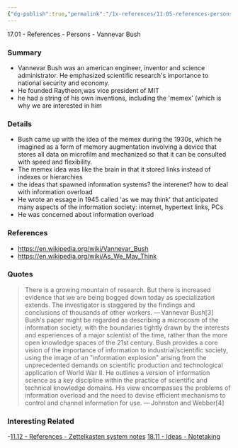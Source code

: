 ```yaml
---
{"dg-publish":true,"permalink":"/1x-references/11-05-references-persons/vannevar-bush/"}
---
```


17.01 - References - Persons - Vannevar Bush

### Summary
- Vannevar Bush was an american engineer, inventor and science administrator. He emphasized scientific research's importance to national security and economy.
- He founded Raytheon,was vice president of MIT
- he had a string of his own inventions, including the 'memex' (which is why we are interested in him

### Details
- Bush came up with the idea of the memex during the 1930s, which he imagined as a form of memory augmentation involving a device that stores all data on microfilm and mechanized so that it can be consulted with speed and flexibility.
- The memex idea was like the brain in that it stored links instead of indexes or hierarchies
- the ideas that spawned information systems? the interenet? how to deal with information overload
- He wrote an essage in 1945 called 'as we may think' that anticipated many aspects of the information society: internet, hypertext links, PCs
- He was concerned about information overload

### References
- https://en.wikipedia.org/wiki/Vannevar_Bush
- https://en.wikipedia.org/wiki/As_We_May_Think

### Quotes
>There is a growing mountain of research. But there is increased evidence that we are being bogged down today as specialization extends. The investigator is staggered by the findings and conclusions of thousands of other workers.
>— Vannevar Bush[3]
>Bush's paper might be regarded as describing a microcosm of the information society, with the boundaries tightly drawn by the interests and experiences of a major scientist of the time, rather than the more open knowledge spaces of the 21st century. Bush provides a core vision of the importance of information to industrial/scientific society, using the image of an "information explosion" arising from the unprecedented demands on scientific production and technological application of World War II. He outlines a version of information science as a key discipline within the practice of scientific and technical knowledge domains. His view encompasses the problems of information overload and the need to devise efficient mechanisms to control and channel information for use.
>— Johnston and Webber[4]

### Interesting Related
-[11.12 - References - Zettelkasten system notes](simplenote://note/121152a9-d2bb-4cab-bb15-04c9ec6ae8a0)
[18.11 - Ideas - Notetaking](simplenote://note/da9ef70b-bcfb-45d4-bdf9-2de6ff25bf52)